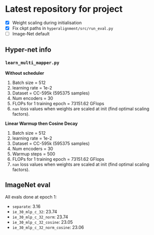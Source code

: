 # Latest repository for project

- [x] Weight scaling during initialisation
- [x] Fix ckpt paths in `hyperalignment/src/run_eval.py`
- [ ] Image-Net default

## Hyper-net info

### `learn_multi_mapper.py`

**Without scheduler**

1. Batch size = 512
2. learning rate = 1e-2
3. Dataset = CC-595k (595375 samples)
4. Num encoders = 30
5. FLOPs for 1 training epoch = 73151.62 GFlops
6. `nan` loss values when weights are scaled at init (find optimal scaling factors).

**Linear Warmup then Cosine Decay**

1. Batch size = 512
2. learning rate = 1e-2
3. Dataset = CC-595k (595375 samples)
4. Num encoders = 30
5. Warmup steps = 500
6. FLOPs for 1 training epoch = 73151.62 GFlops
7. `nan` loss values when weights are scaled at init (find optimal scaling factors).


## ImageNet eval

All evals done at epoch 1:

- `separate`: 3.16
- `ie_30_mlp_c_32`: 23.74
- `ie_30_mlp_c_32_norm`: 23.74 
- `ie_30_mlp_c_32_cosine`: 23.05 
- `ie_30_mlp_c_32_norm_cosine`: 23.06 